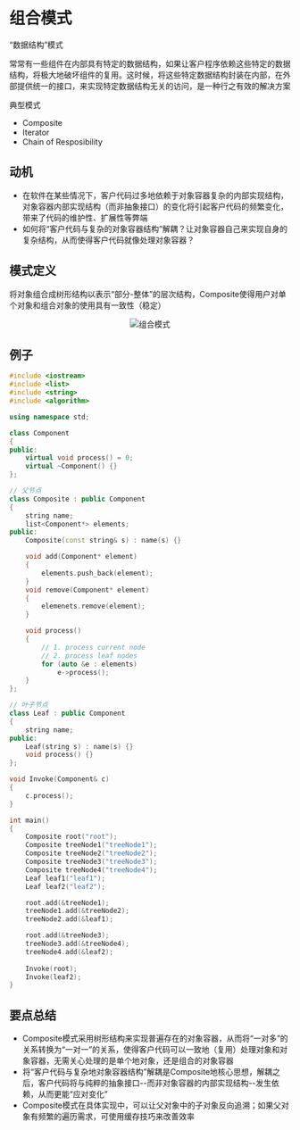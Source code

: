 # 组合模式

“数据结构”模式

常常有一些组件在内部具有特定的数据结构，如果让客户程序依赖这些特定的数据结构，将极大地破坏组件的复用。这时候，将这些特定数据结构封装在内部，在外部提供统一的接口，来实现特定数据结构无关的访问，是一种行之有效的解决方案

典型模式

- Composite
- Iterator
- Chain of Resposibility

## 动机

- 在软件在某些情况下，客户代码过多地依赖于对象容器复杂的内部实现结构，对象容器内部实现结构（而非抽象接口）的变化将引起客户代码的频繁变化，带来了代码的维护性、扩展性等弊端
- 如何将“客户代码与复杂的对象容器结构”解耦？让对象容器自己来实现自身的复杂结构，从而使得客户代码就像处理对象容器？

## 模式定义

将对象组合成树形结构以表示“部分-整体”的层次结构，Composite使得用户对单个对象和组合对象的使用具有一致性（稳定）

<div align="center"><img src="./images/组合模式.png" alt="组合模式" height= width= /></div>

## 例子

```cpp
#include <iostream>
#include <list>
#include <string>
#include <algorithm>

using namespace std;

class Component
{
public:
    virtual void process() = 0;
    virtual ~Component() {}
};

// 父节点
class Composite : public Component
{
    string name;
    list<Component*> elements;
public:
    Composite(const string& s) : name(s) {}

    void add(Component* element)
    {
        elements.push_back(element);
    }
    void remove(Component* element)
    {
        elemenets.remove(element);
    }

    void process()
    {
        // 1. process current node
        // 2. process leaf nodes
        for (auto &e : elements)
            e->process();
    }
};

// 叶子节点
class Leaf : public Component
{
    string name;
public:
    Leaf(string s) : name(s) {}
    void process() {}
};

void Invoke(Component& c)
{
    c.process();
}

int main()
{
    Composite root("root");
    Composite treeNode1("treeNode1");
    Composite treeNode2("treeNode2");
    Composite treeNode3("treeNode3");
    Composite treeNode4("treeNode4");
    Leaf leaf1("leaf1");
    Leaf leaf2("leaf2");

    root.add(&treeNode1);
    treeNode1.add(&treeNode2);
    treeNode2.add(&leaf1);

    root.add(&treeNode3);
    treeNode3.add(&treeNode4);
    treeNode4.add(&leaf2);
    
    Invoke(root);
    Invoke(leaf2);
}
```

## 要点总结

- Composite模式采用树形结构来实现普遍存在的对象容器，从而将“一对多”的关系转换为“一对一”的关系，使得客户代码可以一致地（复用）处理对象和对象容器，无需关心处理的是单个地对象，还是组合的对象容器
- 将“客户代码与复杂地对象容器结构”解耦是Composite地核心思想，解耦之后，客户代码将与纯粹的抽象接口--而非对象容器的内部实现结构--发生依赖，从而更能“应对变化”
- Composite模式在具体实现中，可以让父对象中的子对象反向追溯；如果父对象有频繁的遍历需求，可使用缓存技巧来改善效率
